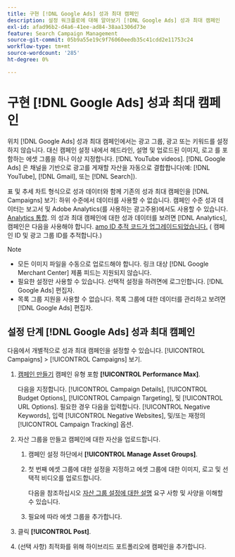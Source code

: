 ```yaml
---
title: 구현 [!DNL Google Ads] 성과 최대 캠페인
description: 설정 워크플로에 대해 알아보기 [!DNL Google Ads] 성과 최대 캠페인
exl-id: afad96b2-d4a6-41ee-ad84-38aa1306d73e
feature: Search Campaign Management
source-git-commit: 05b9a55e19c9f76060eedb35c41cdd2e11753c24
workflow-type: tm+mt
source-wordcount: '285'
ht-degree: 0%

---
```


# 구현 [!DNL Google Ads] 성과 최대 캠페인

위치 [!DNL Google Ads] 성과 최대 캠페인에서는 광고 그룹, 광고 또는 키워드를 설정하지 않습니다. 대신 캠페인 설정 내에서 헤드라인, 설명 및 업로드된 이미지, 로고 를 포함하는 에셋 그룹을 하나 이상 지정합니다. [!DNL YouTube videos]. [!DNL Google Ads] 은 채널을 기반으로 광고를 게재할 자산을 자동으로 결합합니다(예: [!DNL YouTube], [!DNL Gmail], 또는 [!DNL Search]).

표 및 추세 차트 형식으로 성과 데이터와 함께 기존의 성과 최대 캠페인을 [!DNL Campaigns] 보기: 하위 수준에서 데이터를 사용할 수 없습니다. 캠페인 수준 성과 데이터는 보고서 및 Adobe Analytics(를 사용하는 광고주용)에서도 사용할 수 있습니다. [Analytics 통합](/help/integrations/analytics/overview.md). 의 성과 최대 캠페인에 대한 성과 데이터를 보려면 [!DNL Analytics], 캠페인은 다음을 사용해야 합니다. [amo ID 추적 코드가 업그레이드되었습니다.](/help/integrations/analytics/ids.md#amo-id-formats) ( 캠페인 ID 및 광고 그룹 ID를 추적합니다.)

>[!NOTE]
>
>* 모든 이미지 파일을 수동으로 업로드해야 합니다. 링크 대상 [!DNL Google Merchant Center] 제품 피드는 지원되지 않습니다.
>* 필요한 설정만 사용할 수 있습니다. 선택적 설정을 하려면에 로그인합니다. [!DNL Google Ads] 편집자.
>* 목록 그룹 지원을 사용할 수 없습니다. 목록 그룹에 대한 데이터를 관리하고 보려면 [!DNL Google Ads] 편집자.

## 설정 단계 [!DNL Google Ads] 성과 최대 캠페인

다음에서 개별적으로 성과 최대 캠페인을 설정할 수 있습니다. [!UICONTROL Campaigns] > [!UICONTROL Campaigns] 보기.

1. [캠페인 만들기](/help/search-social-commerce/campaign-management/campaigns/campaign-manage.md) 캠페인 유형 포함 **[!UICONTROL Performance Max]**.

   다음을 지정합니다. [!UICONTROL Campaign Details], [!UICONTROL Budget Options], [!UICONTROL Campaign Targeting], 및 [!UICONTROL URL Options]. 필요한 경우 다음을 입력합니다. [!UICONTROL Negative Keywords], 입력 [!UICONTROL Negative Websites], 및/또는 재정의 [!UICONTROL Campaign Tracking] 옵션.

1. 자산 그룹을 만들고 캠페인에 대한 자산을 업로드합니다.

   1. 캠페인 설정 하단에서 **[!UICONTROL Manage Asset Groups]**.

   1. 첫 번째 에셋 그룹에 대한 설정을 지정하고 에셋 그룹에 대한 이미지, 로고 및 선택적 비디오를 업로드합니다.

      다음을 참조하십시오 [자산 그룹 설정에 대한 설명](/help/search-social-commerce/campaign-management/campaigns/campaign-settings-google.md) 요구 사항 및 사양을 이해할 수 있습니다.

   1. 필요에 따라 에셋 그룹을 추가합니다.

1. 클릭 **[!UICONTROL Post]**.

1. (선택 사항) 최적화를 위해 하이브리드 포트폴리오에 캠페인을 추가합니다.
